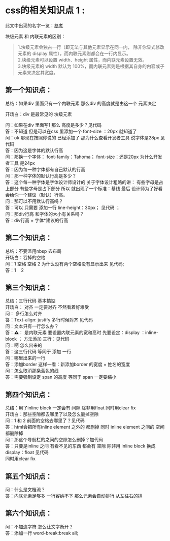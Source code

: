 # css的相关知识点 1 :

此文中出现的名字一览：[参考](http://geekplux.com/2014/04/25/several_core_concepts_of_css.html)

块级元素 和 内联元素的区别：

> 1.块级元素会独占一行（即无法与其他元素显示在同一内， 除非你显式修改元素的 display 属性），而内联元素则都会在一行内显示。<br>
> 2.块级元素可以设置 width、height 属性，而内联元素设置无效。<br>
> 3.块级元素的 width 默认为 100%，而内联元素则是根据其自身的内容或子元素来决定其宽度。<br>

## 第一个知识点：
总结：如果div 里面只有一个内联元素 那么div 的高度就是由这一个 元素决定

开场白：div 是最常见的 块级元素 

问：如果在div 里面写1 那么 高度是多少？见代码<br>
答：不知道 但是可以在css 里添加一个  font-size ：20px 就知道了 <br>
问：ok 那现在按照你说的 已经添加了 那为什么查看开发者工具 说字体是28px 见代码 <br>
答：因为这是字体的默认行高 <br>
问：那换一个字体： font-family：Tahoma； font-size：还是20px  为什么开发者工具 是24px <br>
答：因为每一种字体都有自己默认的行高 <br>
问：那一种字体的默认行高是多少？<br>
答：这个每一种字体是字体设计师设计的  关于字体设计粗略的讲： 有些字母是占上部分 有些字母是占下部分  所以 就出现了一个标准：基线  最后 设计师为了好看 会给你一个建议（默认）行高。<br>
问：那可以不用默认行高吗？<br>
答：可以 只需要 添加一行 line-height：30px； 见代码 ；<br>
问：那div行高 和字体的大小有关系吗？<br>
答：div行高 = 字体*建议的行高  <br>

## 第二个知识点：
总结：不要滥用nbsp 去布局 <br> 
开场白：吞掉的空格<br>
问：1 空格 空格 2 为什么没有两个空格没有显示出来 见代码;<br>
答：1 &nbsp;&nbsp; 2 <br>

## 第三个知识点：
总结：三行代码 基本搞掂 <br>
开场白： 对齐 一定要对齐 不然看着好难受<br>
问： 多行怎么对齐<br>
答：Text-align: justify 多行时候对齐 见代码<br>
问：文本只有一行怎么办？<br>
答：⚠️：<span></span> 是内联元素  要设置内联元素的宽和高时  先要设定：display ：inline-block ； 
方法添加 三行：见代码<br>
问：啊 怎么出来的 <br>
答：这三行代码 等同于 添加 一行<br>
问：哪里出来的一行<br>
答：添加border  这样一看：新添加border 的宽度 = 姓名的宽度<br>
问：怎么取消那条蓝色的线<br>
答：需要强制设定 span 的高度 等同于 span 一定要缩小<br>   

## 第四个知识点：
总结：用了inline block 一定会有 间隙 除非用float 同时用clear fix <br>
开场白：那些空隙都去哪里了以及怎么删掉空隙 <br>
问：1 和 2 前面的空格去哪里了？见代码<br>
答：html会把所有inline element  之外的 都删掉 同时 inline element 之间的 空间都删除掉 <br>
问：那这个导航栏的之间的空隙怎么删掉？加代码 <br>
答：只要是inline 之间 有看不见的东西 都会有 空隙  除非用 inline block 换成 display：float  见代码<br>
同时用clear fix <br>

## 第五个知识点：
问：什么是文档流？<br>
答：内联元素足够多 一行容纳不下  那么元素会自动排行 从左往右的排 <br>

## 第六个知识点：
问：不加连字符 怎么让文字断开？<br>
答：添加一行 word-break:break all;<br>
